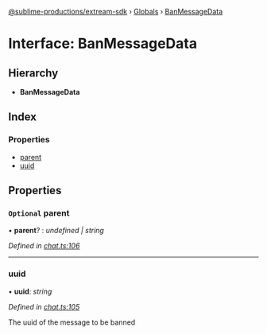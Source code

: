 [@sublime-productions/extream-sdk](../README.md) › [Globals](../globals.md) › [BanMessageData](banmessagedata.md)

# Interface: BanMessageData

## Hierarchy

* **BanMessageData**

## Index

### Properties

* [parent](banmessagedata.md#optional-parent)
* [uuid](banmessagedata.md#uuid)

## Properties

### `Optional` parent

• **parent**? : *undefined | string*

*Defined in [chat.ts:106](https://github.com/Extream-SaaS/ex-sdk/blob/1dafdd0/src/chat.ts#L106)*

___

###  uuid

• **uuid**: *string*

*Defined in [chat.ts:105](https://github.com/Extream-SaaS/ex-sdk/blob/1dafdd0/src/chat.ts#L105)*

The uuid of the message to be banned
